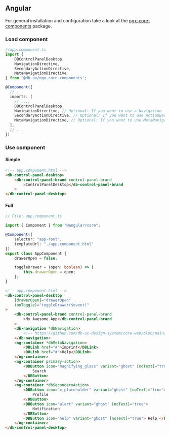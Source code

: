 ## Angular

For general installation and configuration take a look at the [ngx-core-components](https://www.npmjs.com/package/@db-ux/ngx-core-components) package.

### Load component

```ts app.component.ts
//app.component.ts
import {
	DBControlPanelDesktop,
	NavigationDirective,
	SecondaryActionDirective,
	MetaNavigationDirective
} from '@db-ux/ngx-core-components';

@Component({
  // ...
  imports: [
	// ...,
	DBControlPanelDesktop,
    NavigationDirective, // Optional: If you want to use a Navigation
	SecondaryActionDirective, // Optional: If you want to use ActionBar
	MetaNavigationDirective, // Optional: If you want to use MetaNavigation
  ],
  // ...
})
```

### Use component

#### Simple

```html app.component.html
<!-- app.component.html -->
<db-control-panel-desktop>
	<db-control-panel-brand control-panel-brand
		>ControlPanelDesktop</db-control-panel-brand
	>
</db-control-panel-desktop>
```

#### Full

```ts app.component.ts
// File: app.component.ts

import { Component } from "@angular/core";

@Component({
	selector: "app-root",
	templateUrl: "./app.component.html"
})
export class AppComponent {
	drawerOpen = false;

	toggleDrawer = (open: boolean) => {
		this.drawerOpen = open;
	};
}
```

```html app.component.html
<!-- app.component.html -->
<db-control-panel-desktop
	[drawerOpen]="drawerOpen"
	(onToggle)="toggleDrawer($event)"
>
	<db-control-panel-brand control-panel-brand
		>My Awesome App</db-control-panel-brand
	>
	<db-navigation *dbNavigation>
		<!-- https://github.com/db-ux-design-system/core-web/blob/main/packages/components/src/components/navigation/docs/Angular.md -->
	</db-navigation>
	<ng-container *dbMetaNavigation>
		<DBLink href="#">Imprint</DBLink>
		<DBLink href="#">Help</DBLink>
	</ng-container>
	<ng-container primary-action>
		<DBButton icon="magnifying_glass" variant="ghost" [noText]="true">
			Search
		</DBButton>
	</ng-container>
	<ng-container *dbSecondaryAction>
		<DBButton icon="x_placeholder" variant="ghost" [noText]="true">
			Profile
		</DBButton>
		<DBButton icon="alert" variant="ghost" [noText]="true">
			Notification
		</DBButton>
		<DBButton icon="help" variant="ghost" [noText]="true"> Help </DBButton>
	</ng-container>
</db-control-panel-desktop>
```
